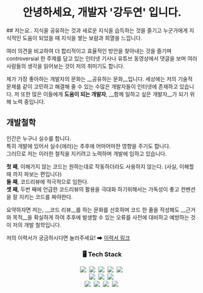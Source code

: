 <h1 align="center"> 안녕하세요, 개발자 '강두연' 입니다. </h3>
## 저는요..
지식을 공유하는 것과 새로운 지식을 습득하는 것을 즐기고 누군가에게 지식적인 도움이 되었을 때 지식을 쌓는 보람과 희열을 느낍니다.

여러 의견을 비교하여 더 합리적이고 효율적인 방안을 찾아내는 것을 즐기며 controversial 한 주제를 담고 있는 인터넷 기사나 유튜브 동영상에서 댓글을 보며 여러 사람들의 생각을 읽어보는 것이 저의 취미기도 합니다.

제가 가장 좋아하는 개발자의 문화는 __공유하는 문화__입니다.
세상에는 저의 기술적 문제를 같이 고민하고 해결해 줄 수 있는 수많은 개발자들이 인터넷에 존재하고 있습니다.
저 또한 많은 이들에게 __도움이 되는 개발자__, __함께 일하고 싶은 개발자__가 되기 위해 노력 중입니다.

## 개발철학
인간은 누구나 실수를 합니다. <br>
특히 개발에 있어서 실수(에러)는 추후에 어마어마한 영향을 주기도 합니다.<br>
그러므로 저는 이러한 철칙을 지키려고 노력하며 개발에 임하고 있습니다.

__첫 째__, 이해가지 않는 코드는 원하는데로 작동하더라도 사용하지 않는다. (사실, 이해할 때 까지 파보는 편입니다)<br>
__둘 째__, 코드리뷰에 적극적으로 임한다.<br>
__셋 째__, 두번 째에 언급한 코드리뷰의 활용을 극대화 하기위해서는 가독성이 좋고 컨벤션을 잘 지키는 코드를 짜야한다.<br>

요약하자면 저는, __코드 리뷰__를 하는 문화를 선호하며 코드 한 줄을 작성해도 __근거와 목적__을 확실하게 하여 추후에 발생할 수 있는 오류를 사전에 대비하고 예방하는 것이 저의 개발 철학입니다.

저의 이력서가 궁금하시다면 눌러주세요! ➡ [이력서 링크](https://www.canva.com/design/DAEPvmbP0Ec/flLa1j7dk3zqx-RXWGF2kA/view?utm_content=DAEPvmbP0Ec&utm_campaign=designshare&utm_medium=link&utm_source=sharebutton)

<h3 align="center"> 🖥 Tech Stack </h3>

<p align="center">
  <img src="https://img.shields.io/badge/HTML-e6c900?style=flat-square&logo=HTML5&logoColor=white"/></a>&nbsp 
  <img src="https://img.shields.io/badge/CSS-e6c900?style=flat-square&logo=css3&logoColor=white"/></a>&nbsp 
  <img src="https://img.shields.io/badge/Javascript-e6c900?style=flat-square&logo=javascript&logoColor=white"/></a>&nbsp 
  <img src="https://img.shields.io/badge/TypeScript-e6c900?style=flat-square&logo=TypeScript&logoColor=white"/></a>&nbsp
  <img src="https://img.shields.io/badge/Angular-e6c900?style=flat-square&logo=Angular&logoColor=white"/></a>&nbsp
  <br>
  <img src="https://img.shields.io/badge/Python-092E20?style=flat-square&logo=Python&logoColor=white"/></a>&nbsp 
  <img src="https://img.shields.io/badge/Django-092E20?style=flat-square&logo=Django&logoColor=white"/></a>&nbsp
  <img src="https://img.shields.io/badge/Node.js-092E20?style=flat-square&logo=Node.js&logoColor=white"/></a>&nbsp
  <br>
  <img src="https://img.shields.io/badge/MySQL-00c5b5?style=flat-square&logo=MySql&logoColor=white"/></a>&nbsp 
  <img src="https://img.shields.io/badge/MongoDB-00c5b5?style=flat-square&logo=MongoDB&logoColor=white"/></a>&nbsp 
  <img src="https://img.shields.io/badge/AWS-00c5b5?style=flat-square&logo=amazon-aws&logoColor=white"/></a>&nbsp
  <img src="https://img.shields.io/badge/Docker-00c5b5?style=flat-square&logo=Docker&logoColor=white"/></a>&nbsp
</p>
  
<!--
**dooyeonk/dooyeonk** is a ✨ _special_ ✨ repository because its `README.md` (this file) appears on your GitHub profile.

Here are some ideas to get you started:

- 🔭 I’m currently working on ...
- 🌱 I’m currently learning ...
- 👯 I’m looking to collaborate on ...
- 🤔 I’m looking for help with ...
- 💬 Ask me about ...
- 📫 How to reach me: ...
- 😄 Pronouns: ...
- ⚡ Fun fact: ...
-->
